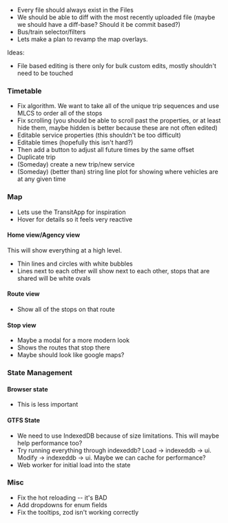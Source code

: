 - Every file should always exist in the Files
- We should be able to diff with the most recently uploaded file (maybe we should have a diff-base? Should it be commit based?)
- Bus/train selector/filters
- Lets make a plan to revamp the map overlays.

Ideas:

- File based editing is there only for bulk custom edits, mostly shouldn't need to be touched

### Timetable

- Fix algorithm. We want to take all of the unique trip sequences and use MLCS to order all of the stops
- Fix scrolling (you should be able to scroll past the properties, or at least hide them, maybe hidden is better because these are not often edited)
- Editable service properties (this shouldn't be too difficult)
- Editable times (hopefully this isn't hard?)
- Then add a button to adjust all future times by the same offset
- Duplicate trip
- (Someday) create a new trip/new service
- (Someday) (better than) string line plot for showing where vehicles are at any given time

### Map

- Lets use the TransitApp for inspiration
- Hover for details so it feels very reactive

#### Home view/Agency view

This will show everything at a high level.

- Thin lines and circles with white bubbles
- Lines next to each other will show next to each other, stops that are shared will be white ovals

#### Route view

- Show all of the stops on that route

#### Stop view

- Maybe a modal for a more modern look
- Shows the routes that stop there
- Maybe should look like google maps?

### State Management

#### Browser state

- This is less important

#### GTFS State

- We need to use IndexedDB because of size limitations. This will maybe help performance too?
- Try running everything through indexeddb? Load -> indexeddb -> ui. Modify -> indexeddb -> ui. Maybe we can cache for performance?
- Web worker for initial load into the state

### Misc

- Fix the hot reloading -- it's BAD
- Add dropdowns for enum fields
- Fix the tooltips, zod isn't working correctly

